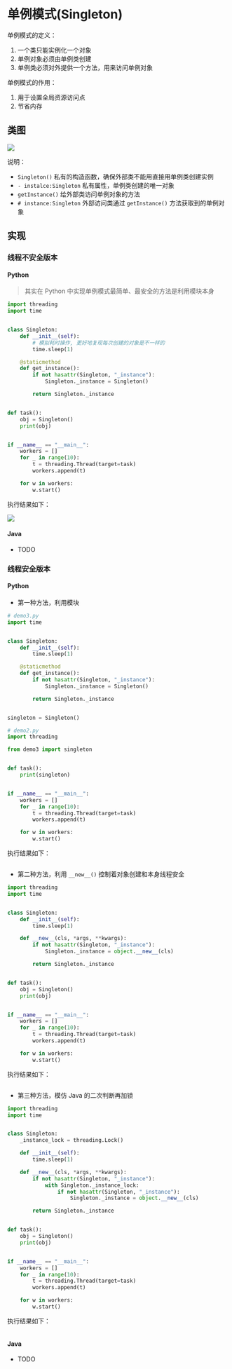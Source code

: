 # 单例模式(Singleton)

单例模式的定义：

1. 一个类只能实例化一个对象
2. 单例对象必须由单例类创建
3. 单例类必须对外提供一个方法，用来访问单例对象

单例模式的作用：

1. 用于设置全局资源访问点
2. 节省内存

## 类图

![](https://raw.githubusercontent.com/hsxhr-10/Blog/master/image/%E8%AE%BE%E8%AE%A1%E6%A8%A1%E5%BC%8F-1.png)

说明：

- `Singleton()` 私有的构造函数，确保外部类不能用直接用单例类创建实例
- `- instalce:Singleton` 私有属性，单例类创建的唯一对象
- `getInstance()` 给外部类访问单例对象的方法
- `# instance:Singleton` 外部访问类通过 `getInstance()` 方法获取到的单例对象

## 实现

### 线程不安全版本

#### Python

> 其实在 Python 中实现单例模式最简单、最安全的方法是利用模块本身

```python
import threading
import time


class Singleton:
    def __init__(self):
        # 模拟耗时操作, 更好地复现每次创建的对象是不一样的
        time.sleep(1)

    @staticmethod
    def get_instance():
        if not hasattr(Singleton, "_instance"):
            Singleton._instance = Singleton()

        return Singleton._instance


def task():
    obj = Singleton()
    print(obj)


if __name__ == "__main__":
    workers = []
    for _ in range(10):
        t = threading.Thread(target=task)
        workers.append(t)

    for w in workers:
        w.start()
```

执行结果如下：

![](https://raw.githubusercontent.com/hsxhr-10/Blog/master/image/%E8%AE%BE%E8%AE%A1%E6%A8%A1%E5%BC%8F-2.png)

#### Java

- TODO

### 线程安全版本

#### Python

- 第一种方法，利用模块

```python
# demo3.py
import time


class Singleton:
    def __init__(self):
        time.sleep(1)

    @staticmethod
    def get_instance():
        if not hasattr(Singleton, "_instance"):
            Singleton._instance = Singleton()

        return Singleton._instance


singleton = Singleton()
```

```python
# demo2.py
import threading

from demo3 import singleton


def task():
    print(singleton)


if __name__ == "__main__":
    workers = []
    for _ in range(10):
        t = threading.Thread(target=task)
        workers.append(t)

    for w in workers:
        w.start()
```

执行结果如下：

![]()

- 第二种方法，利用 `__new__()` 控制着对象创建和本身线程安全

```python
import threading
import time


class Singleton:
    def __init__(self):
        time.sleep(1)

    def __new__(cls, *args, **kwargs):
        if not hasattr(Singleton, "_instance"):
            Singleton._instance = object.__new__(cls)

        return Singleton._instance


def task():
    obj = Singleton()
    print(obj)


if __name__ == "__main__":
    workers = []
    for _ in range(10):
        t = threading.Thread(target=task)
        workers.append(t)

    for w in workers:
        w.start()
```

执行结果如下：

![]()

- 第三种方法，模仿 Java 的二次判断再加锁

```python
import threading
import time


class Singleton:
    _instance_lock = threading.Lock()

    def __init__(self):
        time.sleep(1)

    def __new__(cls, *args, **kwargs):
        if not hasattr(Singleton, "_instance"):
            with Singleton._instance_lock:
                if not hasattr(Singleton, "_instance"):
                    Singleton._instance = object.__new__(cls)

        return Singleton._instance


def task():
    obj = Singleton()
    print(obj)


if __name__ == "__main__":
    workers = []
    for _ in range(10):
        t = threading.Thread(target=task)
        workers.append(t)

    for w in workers:
        w.start()
```

执行结果如下：

![]()

#### Java

- TODO
